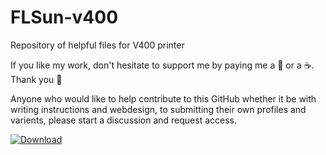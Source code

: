# FLSun-v400
Repository of helpful files for V400 printer
<br />

If you like my work, don't hesitate to support me by paying me a 🍺 or a ☕. Thank you 🙂

Anyone who would like to help contribute to this GitHub whether it be with writing instructions and webdesign, to submitting their own profiles and varients, please start a discussion and request access.

[ ![Download](https://viatesting.files.wordpress.com/2020/03/paypal-donate-button.png) ](https://www.paypal.me/phnxdrgn536)

<br />
